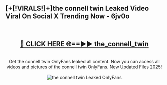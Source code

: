 <h2>[+[!VIRALS!]+]the connell twin Leaked Video Viral On Social X Trending Now - 6jv0o</h2>
<br>
<div align="center">
<h2><a href="https://libra.edu.pl?the_connell_twin" rel="nofollow">🔴 CLICK HERE 🌐==►► the_connell_twin</a></h2>
<br>
Get the connell twin OnlyFans leaked all content. Now you can access all videos and pictures of the connell twin OnlyFans. New Updated Files 2025!
<br>
<br>
<a href="https://libra.edu.pl?the_connell_twin" rel="nofollow" data-target="animated-image.originalLink"><img src="https://i.ibb.co.com/WyWwxjT/player-gif2.gif" alt="the connell twin Leaked OnlyFans" style="max-width: 100%; display: inline-block;" data-target="animated-image.originalImage"></a>
</div>
<br>